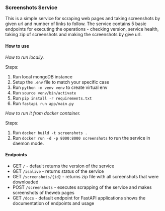 ### Screenshots Service

This is a simple service for scraping web pages and taking screenshots by given url and number of links to follow.
The service contains 5 basic endpoints for executing the operations - checking version, service health, taking zip of screenshots and making the screenshots by give url.

#### How to use

*How to run locally.*

Steps:

1. Run local mongoDB instance
2. Setup the `.env` file to match your specific case
3. Run `python -m venv venv` to create virtual env
4. Run `source venv/bin/activate`
5. Run `pip install -r requirements.txt`
6. Run `fastapi run app/main.py`

*How to run it from docker container.*

Steps:

1. Run `docker build -t screenshots .`
2. Run `docker run -d -p 8000:8000 screenshots` to run the service in daemon mode.

#### Endpoints

* GET `/` - default returns the version of the service
* GET `/isalive` - returns status of the service
* GET `/screenshots/{id}` - returns zip file with all screenshots that were downloaded
* POST `/screenshots` - executes scrapping of the service and makes screenshots of theweb pages
* GET `/docs` - default endpoint for FastAPI applications shows the documentation of endpoints and usage